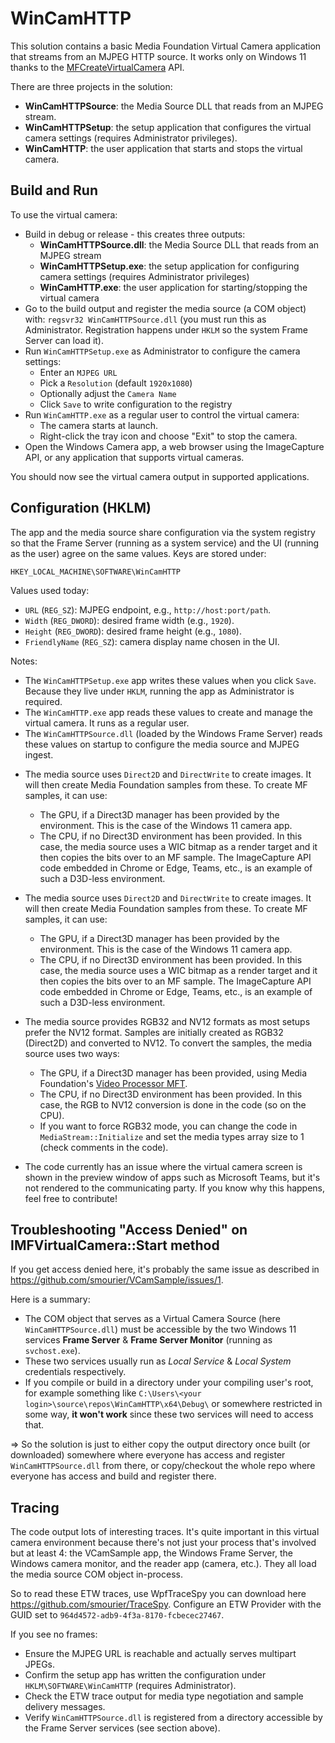 # WinCamHTTP
This solution contains a basic Media Foundation Virtual Camera application that streams from an MJPEG HTTP source. It works only on Windows 11 thanks to the [MFCreateVirtualCamera](https://learn.microsoft.com/en-us/windows/win32/api/mfvirtualcamera/nf-mfvirtualcamera-mfcreatevirtualcamera) API.

There are three projects in the solution:

* **WinCamHTTPSource**: the Media Source DLL that reads from an MJPEG stream.
* **WinCamHTTPSetup**: the setup application that configures the virtual camera settings (requires Administrator privileges).
* **WinCamHTTP**: the user application that starts and stops the virtual camera.

## Build and Run

To use the virtual camera:

* Build in debug or release - this creates three outputs:
  - **WinCamHTTPSource.dll**: the Media Source DLL that reads from an MJPEG stream
  - **WinCamHTTPSetup.exe**: the setup application for configuring camera settings (requires Administrator privileges)  
  - **WinCamHTTP.exe**: the user application for starting/stopping the virtual camera
* Go to the build output and register the media source (a COM object) with: `regsvr32 WinCamHTTPSource.dll` (you must run this as Administrator. Registration happens under `HKLM` so the system Frame Server can load it).
* Run `WinCamHTTPSetup.exe` as Administrator to configure the camera settings:
  - Enter an `MJPEG URL`
  - Pick a `Resolution` (default `1920x1080`)
  - Optionally adjust the `Camera Name`
  - Click `Save` to write configuration to the registry
* Run `WinCamHTTP.exe` as a regular user to control the virtual camera:
  - The camera starts at launch.
  - Right-click the tray icon and choose "Exit" to stop the camera.
* Open the Windows Camera app, a web browser using the ImageCapture API, or any application that supports virtual cameras.

You should now see the virtual camera output in supported applications.

## Configuration (HKLM)

The app and the media source share configuration via the system registry so that the Frame Server (running as a system service) and the UI (running as the user) agree on the same values. Keys are stored under:

`HKEY_LOCAL_MACHINE\SOFTWARE\WinCamHTTP`

Values used today:

- `URL` (`REG_SZ`): MJPEG endpoint, e.g., `http://host:port/path`.
- `Width` (`REG_DWORD`): desired frame width (e.g., `1920`).
- `Height` (`REG_DWORD`): desired frame height (e.g., `1080`).
- `FriendlyName` (`REG_SZ`): camera display name chosen in the UI.

Notes:

- The `WinCamHTTPSetup.exe` app writes these values when you click `Save`. Because they live under `HKLM`, running the app as Administrator is required.
- The `WinCamHTTP.exe` app reads these values to create and manage the virtual camera. It runs as a regular user.
- The `WinCamHTTPSource.dll` (loaded by the Windows Frame Server) reads these values on startup to configure the media source and MJPEG ingest.
* The media source uses `Direct2D` and `DirectWrite` to create images. It will then create Media Foundation samples from these. To create MF samples, it can use:
  * The GPU, if a Direct3D manager has been provided by the environment. This is the case of the Windows 11 camera app.
  * The CPU, if no Direct3D environment has been provided. In this case, the media source uses a WIC bitmap as a render target and it then copies the bits over to an MF sample. The ImageCapture API code embedded in Chrome or Edge, Teams, etc., is an example of such a D3D-less environment.
* The media source uses `Direct2D` and `DirectWrite` to create images. It will then create Media Foundation samples from these. To create MF samples, it can use:
  * The GPU, if a Direct3D manager has been provided by the environment. This is the case of the Windows 11 camera app.
  * The CPU, if no Direct3D environment has been provided. In this case, the media source uses a WIC bitmap as a render target and it then copies the bits over to an MF sample. The ImageCapture API code embedded in Chrome or Edge, Teams, etc., is an example of such a D3D-less environment.
* The media source provides RGB32 and NV12 formats as most setups prefer the NV12 format. Samples are initially created as RGB32 (Direct2D) and converted to NV12. To convert the samples, the media source uses two ways:
  * The GPU, if a Direct3D manager has been provided, using Media Foundation's [Video Processor MFT](https://learn.microsoft.com/en-us/windows/win32/medfound/video-processor-mft).
  * The CPU, if no Direct3D environment has been provided. In this case, the RGB to NV12 conversion is done in the code (so on the CPU).
  * If you want to force RGB32 mode, you can change the code in `MediaStream::Initialize` and set the media types array size to 1 (check comments in the code).

* The code currently has an issue where the virtual camera screen is shown in the preview window of apps such as Microsoft Teams, but it's not rendered to the communicating party. If you know why this happens, feel free to contribute!

## Troubleshooting "Access Denied" on IMFVirtualCamera::Start method
If you get access denied here, it's probably the same issue as described in https://github.com/smourier/VCamSample/issues/1.

Here is a summary:

* The COM object that serves as a Virtual Camera Source (here `WinCamHTTPSource.dll`) must be accessible by the two Windows 11 services **Frame Server** & **Frame Server Monitor** (running as `svchost.exe`).
* These two services usually run as *Local Service* & *Local System* credentials respectively.
* If you compile or build in a directory under your compiling user's root, for example something like `C:\Users\<your login>\source\repos\WinCamHTTP\x64\Debug\` or somewhere restricted in some way, **it won't work** since these two services will need to access that.

=> So the solution is just to either copy the output directory once built (or downloaded) somewhere where everyone has access and register `WinCamHTTPSource.dll` from there, or copy/checkout the whole repo where everyone has access and build and register there.

## Tracing

The code output lots of interesting traces. It's quite important in this virtual camera environment because there's not just your process that's involved but at least 4: the VCamSample app, the Windows Frame Server, the Windows camera monitor, and the reader app (camera, etc.). They all load the media source COM object in-process.

So to read these ETW traces, use WpfTraceSpy you can download here https://github.com/smourier/TraceSpy. Configure an ETW Provider with the GUID set to `964d4572-adb9-4f3a-8170-fcbecec27467`.

If you see no frames:

- Ensure the MJPEG URL is reachable and actually serves multipart JPEGs.
- Confirm the setup app has written the configuration under `HKLM\SOFTWARE\WinCamHTTP` (requires Administrator).
- Check the ETW trace output for media type negotiation and sample delivery messages.
- Verify `WinCamHTTPSource.dll` is registered from a directory accessible by the Frame Server services (see section above).
